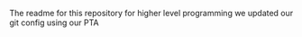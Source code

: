 The readme for this repository for higher level programming
we updated our git config using our PTA
